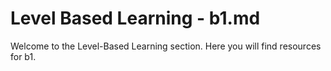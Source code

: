 # Level Based Learning - b1.md
Welcome to the Level-Based Learning section. Here you will find resources for b1.
